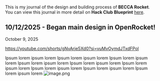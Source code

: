 <!--
  ===================    !!READ THIS NOTICE!!   ====================
  DO NOT edit this file manually. Your changes WILL BE OVERWRITTEN!
  This journal is auto generated and updated by Hack Club Blueprint.
  To edit this file, please edit your journal entries on Blueprint.
  ==================================================================
-->

This is my journal of the design and building process of **BECCA Rocket**.  
You can view this journal in more detail on **Hack Club Blueprint** [here](https://blueprint.hackclub.com/projects/370).


## 10/12/2025 - Began main design in OpenRocket!  

October 9, 2025

https://youtube.com/shorts/gNvArje5Xd0?si=vuMvOymdJTxdFPol


Ipsum lorem ipsum lorem Ipsum lorem ipsum lorem Ipsum lorem ipsum lorem Ipsum lorem ipsum lorem Ipsum lorem ipsum lorem Ipsum lorem ipsum lorem Ipsum lorem ipsum lorem Ipsum lorem ipsum lorem Ipsum lorem ipsum lorem ![image.png](https://blueprint.hackclub.com/user-attachments/blobs/proxy/eyJfcmFpbHMiOnsiZGF0YSI6MTg3OSwicHVyIjoiYmxvYl9pZCJ9fQ==--ee45be2aa68879f03665c9f8198d2304cce4340a/image.png)
  

